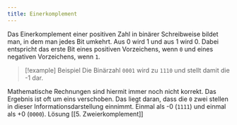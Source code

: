 ```yaml
---
title: Einerkomplement
---
```

Das Einerkomplement einer positiven Zahl in binärer Schreibweise bildet man, in dem man jedes Bit umkehrt. Aus 0 wird 1 und aus 1 wird 0. Dabei entspricht das erste Bit eines positiven Vorzeichens, wenn `0` und eines negativen Vorzeichens, wenn `1`. 

> [!example] Beispiel
> Die Binärzahl `0001` wird zu `1110` und stellt damit die -1 dar.


Mathematische Rechnungen sind hiermit immer noch nicht korrekt. Das Ergebnis ist oft um eins verschoben. Das liegt daran, dass die `0` zwei stellen in dieser Informationsdarstellung einnimmt. Einmal als -0 (`1111`) und einmal als +0 (`0000`).  Lösung [[5. Zweierkomplement]]